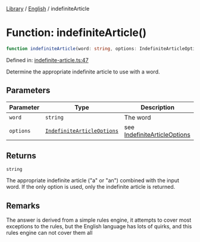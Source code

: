 <!-- markdownlint-disable -->
<!-- cspell: disable -->
[Library](../index.md) / [English](./index.md) / indefiniteArticle

# Function: indefiniteArticle()

```ts
function indefiniteArticle(word: string, options: IndefiniteArticleOptions): string;
```

Defined in: [indefinite-article.ts:47](https://github.com/technobuddha/library/blob/main/src/indefinite-article.ts#L47)

Determine the appropriate indefinite article to use with a word.

## Parameters

| Parameter | Type | Description |
| ------ | ------ | ------ |
| `word` | `string` | The word |
| `options` | [`IndefiniteArticleOptions`](IndefiniteArticleOptions.md) | see [IndefiniteArticleOptions](IndefiniteArticleOptions.md) |

## Returns

`string`

The appropriate indefinite article ("a" or "an") combined with the input word.  If the only
option is used, only the indefinite article is returned.

## Remarks

The answer is derived from a simple rules engine, it attempts to cover most exceptions
to the rules, but the English language has lots of quirks, and this rules engine can not cover them
all

